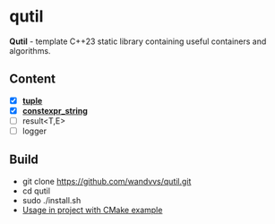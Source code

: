 # qutil
**Qutil** - template C++23 static library containing useful containers and algorithms.

## Content
- [x] **[tuple](https://github.com/wandvvs/qutil/blob/master/examples/tuple/tuple.cpp)**
- [x] **[constexpr_string](https://github.com/wandvvs/qutil/blob/master/examples/constexpr_string/constexpr_string.cpp)**
- [ ] result<T,E>
- [ ] logger

 ## **Build**
- git clone https://github.com/wandvvs/qutil.git
- cd qutil
- sudo ./install.sh
- [Usage in project with CMake example](https://github.com/wandvvs/qutil/blob/master/examples/tuple/CMakeLists.txt)
